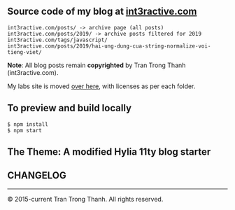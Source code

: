 ## Source code of my blog at [int3ractive.com](https://int3ractive.com)

```
int3ractive.com/posts/ -> archive page (all posts)
int3ractive.com/posts/2019/ -> archive posts filtered for 2019
int3ractive.com/tags/javascript/
int3ractive.com/posts/2019/hai-ung-dung-cua-string-normalize-voi-tieng-viet/
```


**Note**: All blog posts remain **copyrighted** by Tran Trong Thanh (int3ractive.com).

My labs site is moved [over here](https://github.com/trongthanh/labs.int3ractive.com), with licenses as per each folder.

## To preview and build locally

```shell
$ npm install
$ npm start
```


## The Theme: A modified Hylia 11ty blog starter

## CHANGELOG


---

© 2015-current Tran Trong Thanh. All rights reserved.
